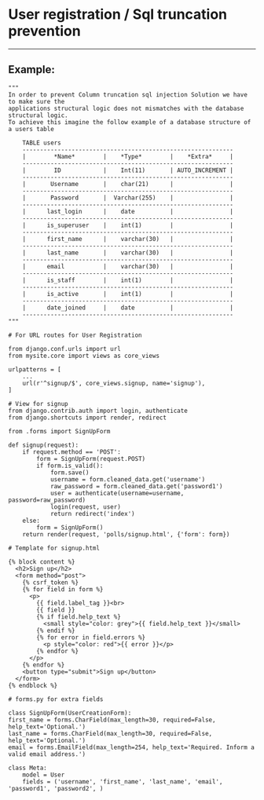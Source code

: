 # User registration / Sql truncation prevention
-------

## Example:

    """
    In order to prevent Column truncation sql injection Solution we have to make sure the
    applications structural logic does not mismatches with the database structural logic.
    To achieve this imagine the follow example of a database structure of a users table

    	TABLE users
    	------------------------------------------------------------
    	|	     *Name* 	   |	*Type* 		  |    *Extra*     |
    	------------------------------------------------------------
    	|        ID	           |    Int(11)       | AUTO_INCREMENT |
    	------------------------------------------------------------
    	|       Username  	   |    char(21)      |  		       |
    	------------------------------------------------------------
    	|       Password       |  Varchar(255)    |			       |
    	------------------------------------------------------------
    	|      last_login      |    date          | 	     	   |
    	------------------------------------------------------------   
        |      is_superuser    |    int(1)        |                |
        ------------------------------------------------------------
        |      first_name      |    varchar(30)   |                |
        ------------------------------------------------------------
        |      last_name       |    varchar(30)   |                |
        ------------------------------------------------------------
        |      email           |    varchar(30)   |                |
        ------------------------------------------------------------
        |      is_staff        |    int(1)        |                |
        ------------------------------------------------------------
        |      is_active       |    int(1)        |                |
        ------------------------------------------------------------
        |      date_joined     |    date          |                |
        ------------------------------------------------------------
    """

    # For URL routes for User Registration

    from django.conf.urls import url
    from mysite.core import views as core_views

    urlpatterns = [
        ...
        url(r'^signup/$', core_views.signup, name='signup'),
    ]

    # View for signup
    from django.contrib.auth import login, authenticate
    from django.shortcuts import render, redirect

    from .forms import SignUpForm

    def signup(request):
        if request.method == 'POST':
            form = SignUpForm(request.POST)
            if form.is_valid():
                form.save()
                username = form.cleaned_data.get('username')
                raw_password = form.cleaned_data.get('password1')
                user = authenticate(username=username, password=raw_password)
                login(request, user)
                return redirect('index')
        else:
            form = SignUpForm()
        return render(request, 'polls/signup.html', {'form': form})

    # Template for signup.html

    {% block content %}
      <h2>Sign up</h2>
      <form method="post">
        {% csrf_token %}
        {% for field in form %}
          <p>
            {{ field.label_tag }}<br>
            {{ field }}
            {% if field.help_text %}
              <small style="color: grey">{{ field.help_text }}</small>
            {% endif %}
            {% for error in field.errors %}
              <p style="color: red">{{ error }}</p>
            {% endfor %}
          </p>
        {% endfor %}
        <button type="submit">Sign up</button>
      </form>
    {% endblock %}

    # forms.py for extra fields

    class SignUpForm(UserCreationForm):
    first_name = forms.CharField(max_length=30, required=False, help_text='Optional.')
    last_name = forms.CharField(max_length=30, required=False, help_text='Optional.')
    email = forms.EmailField(max_length=254, help_text='Required. Inform a valid email address.')

    class Meta:
        model = User
        fields = ('username', 'first_name', 'last_name', 'email', 'password1', 'password2', )            